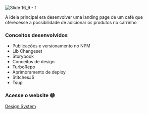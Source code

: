 ![Slide 16_9 - 1](https://user-images.githubusercontent.com/94193637/209689491-d74d8ad5-08d5-4056-89d7-9ec7c1f21061.png)

A ideia principal era desenvolver uma landing page de um café que oferecesse a possibilidade de adicionar os produtos no carrinho

### Conceitos desenvolvidos
- Publicações e versionamento no NPM 
- Lib Changeset
- Storybook
- Conceitos de design
- TurboRepo
- Aprimoramento de deploy
- StitchesJS
- Tsup

### Acesse o website :sweat_smile:

<a href="https://norrels.github.io/DesignSystem_Storybook/?path=/story/home--page"/>Design System</a>
